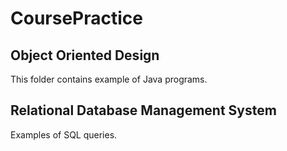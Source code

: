 # CoursePractice
## Object Oriented Design
This folder contains example of Java programs.
## Relational Database Management System
Examples of SQL queries.